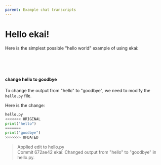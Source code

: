 ```yaml
---
parent: Example chat transcripts
---
```


# Hello ekai!

Here is the simplest possible "hello world" example of using ekai:

<br/>
<br/>
<br/>
<div class="chat-transcript" markdown="1">

#### change hello to goodbye

To change the output from "hello" to "goodbye", we need to modify the `hello.py` file.

Here is the change:

```python
hello.py
<<<<<<< ORIGINAL
print("hello")
=======
print("goodbye")
>>>>>>> UPDATED
```

> Applied edit to hello.py  
> Commit 672ae42 ekai: Changed output from "hello" to "goodbye" in hello.py.

</div>
<br/>
<br/>
<br/>
